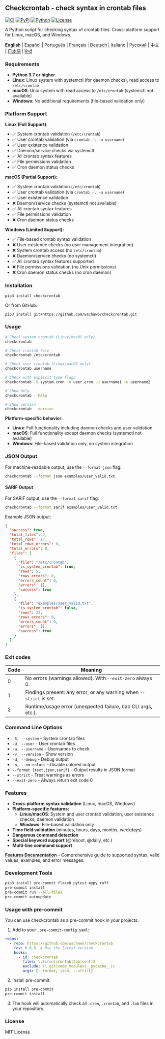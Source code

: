 ## Checkcrontab - check syntax in crontab files

[![CI](https://github.com/wachawo/checkcrontab/actions/workflows/ci.yml/badge.svg)](https://github.com/wachawo/checkcrontab/actions/workflows/ci.yml)
[![PyPI](https://img.shields.io/pypi/v/checkcrontab.svg)](https://pypi.org/project/checkcrontab/)
[![Python](https://img.shields.io/pypi/pyversions/checkcrontab.svg)](https://pypi.org/project/checkcrontab/)
[![License](https://img.shields.io/badge/license-MIT-blue.svg)](https://github.com/wachawo/checkcrontab/blob/main/LICENSE)

A Python script for checking syntax of crontab files. Cross-platform support for Linux, macOS, and Windows.

**[English](https://github.com/wachawo/checkcrontab/blob/main/README.md)** | [Español](https://github.com/wachawo/checkcrontab/blob/main/docs/README_ES.md) | [Português](https://github.com/wachawo/checkcrontab/blob/main/docs/README_PT.md) | [Français](https://github.com/wachawo/checkcrontab/blob/main/docs/README_FR.md) | [Deutsch](https://github.com/wachawo/checkcrontab/blob/main/docs/README_DE.md) | [Italiano](https://github.com/wachawo/checkcrontab/blob/main/docs/README_IT.md) | [Русский](https://github.com/wachawo/checkcrontab/blob/main/docs/README_RU.md) | [中文](https://github.com/wachawo/checkcrontab/blob/main/docs/README_ZH.md) | [日本語](https://github.com/wachawo/checkcrontab/blob/main/docs/README_JA.md) | [हिन्दी](https://github.com/wachawo/checkcrontab/blob/main/docs/README_HI.md)

### Requirements

- **Python 3.7 or higher**
- **Linux**: Linux system with systemctl (for daemon checks), read access to `/etc/crontab`
- **macOS**: Unix system with read access to `/etc/crontab` (systemctl not available)
- **Windows**: No additional requirements (file-based validation only)

### Platform Support

**Linux (Full Support):**
- ✅ System crontab validation (`/etc/crontab`)
- ✅ User crontab validation (via `crontab -l -u username`)
- ✅ User existence validation
- ✅ Daemon/service checks via systemctl
- ✅ All crontab syntax features
- ✅ File permissions validation
- ✅ Cron daemon status checks

**macOS (Partial Support):**
- ✅ System crontab validation (`/etc/crontab`)
- ✅ User crontab validation (via `crontab -l -u username`)
- ✅ User existence validation
- ❌ Daemon/service checks (systemctl not available)
- ✅ All crontab syntax features
- ✅ File permissions validation
- ❌ Cron daemon status checks

**Windows (Limited Support):**
- ✅ File-based crontab syntax validation
- ❌ User existence checks (no user management integration)
- ❌ System crontab access (no `/etc/crontab`)
- ❌ Daemon/service checks (no systemctl)
- ✅ All crontab syntax features supported
- ❌ File permissions validation (no Unix permissions)
- ❌ Cron daemon status checks (no cron daemon)

### Installation

```bash
pip3 install checkcrontab
```

Or from GitHub:

```bash
pip3 install git+https://github.com/wachawo/checkcrontab.git
```

### Usage

```bash
# Check system crontab (Linux/macOS only)
checkcrontab

# Check crontab file
checkcrontab /etc/crontab

# Check user crontab (Linux/macOS only)
checkcrontab username

# Check with explicit type flags
checkcrontab -S system.cron -U user.cron -u username1 -u username2

# Show help
checkcrontab --help

# Show version
checkcrontab --version
```

**Platform-specific behavior:**
- **Linux**: Full functionality including daemon checks and user validation
- **macOS**: Full functionality except daemon checks (systemctl not available)
- **Windows**: File-based validation only, no system integration

### JSON Output
For machine-readable output, use the `--format json` flag:

```bash
checkcrontab --format json examples/user_valid.txt
```

#### SARIF Output
For SARIF output, use the `--format sarif` flag:

```bash
checkcrontab --format sarif examples/user_valid.txt
```

Example JSON output:

```json
{
  "success": true,
  "total_files": 2,
  "total_rows": 27,
  "total_rows_errors": 0,
  "total_errors": 0,
  "files": [
    {
      "file": "/etc/crontab",
      "is_system_crontab": true,
      "rows": 5,
      "rows_errors": 0,
      "errors_count": 0,
      "errors": [],
      "success": true
    },
    {
      "file": "examples/user_valid.txt",
      "is_system_crontab": false,
      "rows": 22,
      "rows_errors": 0,
      "errors_count": 0,
      "errors": [],
      "success": true
    }
  ]
}
```

### Exit codes

| Code | Meaning |
|------|---------|
| 0    | No errors (warnings allowed). With `--exit-zero` always 0. |
| 1    | Findings present: any error, or any warning when `--strict` is set. |
| 2    | Runtime/usage error (unexpected failure, bad CLI args, etc.). |

### Command Line Options

- `-S, --system` - System crontab files
- `-U, --user` - User crontab files
- `-u, --username` - Usernames to check
- `-v, --version` - Show version
- `-d, --debug` - Debug output
- `-n, --no-colors` - Disable colored output
- `--format {text,json,sarif}` - Output results in JSON format
- `--strict` - Treat warnings as errors
- `--exit-zero` - Always return exit code 0

### Features

- **Cross-platform syntax validation** (Linux, macOS, Windows)
- **Platform-specific features:**
  - **Linux/macOS**: System and user crontab validation, user existence checks, daemon validation
  - **Windows**: File-based validation only
- **Time field validation** (minutes, hours, days, months, weekdays)
- **Dangerous command detection**
- **Special keyword support** (@reboot, @daily, etc.)
- **Multi-line command support**

**[Features Documentation](https://github.com/wachawo/checkcrontab/blob/main/docs/FEATURES.md)** - Comprehensive guide to supported syntax, valid values, examples, and error messages.

### Development Tools

```bash
pip3 install pre-commit flake8 pytest mypy ruff
pre-commit install
pre-commit run --all-files
pre-commit autoupdate
```

### Usage with pre-commit

You can use checkcrontab as a pre-commit hook in your projects:

1. Add to your `.pre-commit-config.yaml`:

```yaml
repos:
  - repo: https://github.com/wachawo/checkcrontab
    rev: 0.0.8  # Use the latest version
    hooks:
      - id: checkcrontab
        files: \.(cron|crontab|tab|conf)$
        exclude: (\.git|node_modules|__pycache__)/
        args: [--format, json, --strict]
```

2. Install pre-commit:

```bash
pip install pre-commit
pre-commit install
```

3. The hook will automatically check all `.cron`, `.crontab`, and `.tab` files in your repository.

### License

MIT License
